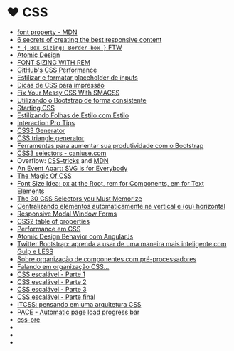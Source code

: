 # <a id="css">❤</a> CSS

* [font property - MDN](https://developer.mozilla.org/en-US/docs/Web/CSS/font)
* [6 secrets of creating the best responsive content](http://www.creativebloq.com/netmag/6-secrets-creating-best-responsive-content-121310185)
* [`* { Box-sizing: Border-box }` FTW](http://www.paulirish.com/2012/box-sizing-border-box-ftw)
* [Atomic Design](http://www.frontendbrasil.com.br/tutoriais/atomic-design-como-funciona/)
* [FONT SIZING WITH REM](http://snook.ca/archives/html_and_css/font-size-with-rem)
* [GitHub's CSS Performance](https://speakerdeck.com/jonrohan/githubs-css-performance)
* [Estilizar e formatar placeholder de inputs](http://tableless.com.br/estilizar-e-formatar-placeholder-de-inputs/)
* [Dicas de CSS para impressão](http://tableless.com.br/dicas-de-css-para-impressao/)
* [Fix Your Messy CSS With SMACSS](http://webdesign.tutsplus.com/articles/quick-tip-fix-your-messy-css-with-smacss--webdesign-18489)
* [Utilizando o Bootstrap de forma consistente](http://www.felipefialho.com/blog/2014/utilizando-o-bootstrap-de-forma-consistente)
* [Starting CSS](http://davidwalsh.name/starting-css)
* [Estilizando Folhas de Estilo com Estilo](http://bernarddeluna.com/talks/estilizando/#1)
* [Interaction Pro Tips](http://aerotwist.com/tutorials/protip-nobody-expects-3d)
* [CSS3 Generator](http://css3generator.com/)
* [CSS triangle generator](http://apps.eky.hk/css-triangle-generator/)
* [Ferramentas para aumentar sua produtividade com o Bootstrap](http://websocialdev.com/ferramentas-para-aumentar-sua-produtividade-com-bootstrap/)
* [CSS3 selectors - caniuse.com](http://caniuse.com/#feat=css-sel3)
* Overflow: [CSS-tricks](http://css-tricks.com/almanac/properties/o/overflow/) and [MDN](https://developer.mozilla.org/pt-BR/docs/CSS/overflow)
* [An Event Apart: SVG is for Everybody](http://www.lukew.com/ff/entry.asp?1859)
* [The Magic Of CSS](http://adamschwartz.co/magic-of-css/)
* [Font Size Idea: px at the Root, rem for Components, em for Text Elements](http://css-tricks.com/rems-ems/)
* [The 30 CSS Selectors you Must Memorize](http://code.tutsplus.com/tutorials/the-30-css-selectors-you-must-memorize--net-16048)
* [Centralizando elementos automaticamente na vertical e (ou) horizontal](http://codepen.io/LFeh/pen/LFHBG/)
* [Responsive Modal Window Forms](http://www.pencilscoop.com/2014/03/responsive-modal-window-forms/)
* [CSS2 table of properties](http://www.w3.org/TR/CSS21/propidx.html)
* [Performance em CSS](https://www.youtube.com/watch?v=m1iV2C44Duc)
* [Atomic Design Behavior com AngularJs](http://nomadev.com.br/atomic-design-com-angularjs/)
* [Twitter Bootstrap: aprenda a usar de uma maneira mais inteligente com Gulp e LESS](http://blog.rafamello.com/bootstrap-inteligente)
* [Sobre organização de componentes com pré-processadores](http://www.felipefialho.com/blog/2013/sobre-organizacao-de-componentes-com-pre-processadores/#.VGaP43W9_VM)
* [Falando em organização CSS...](http://www.felipefialho.com/blog/2014/falando-em-organizacao-css/#.VGaS8XW9_VP)
* [CSS escalável - Parte 1](https://medium.com/@shankarcabus/css-escalavel-parte-1-41e7e863799e)
* [CSS escalável - Parte 2](https://medium.com/@shankarcabus/css-escalavel-parte-2-acb9f0144c9d)
* [CSS escalável - Parte 3](https://medium.com/@shankarcabus/css-escalavel-parte-3-b970ae49acb7)
* [CSS escalável - Parte final](https://medium.com/@shankarcabus/css-escalavel-parte-final-ff845a62ec4a)
* [ITCSS: pensando em uma arquitetura CSS](http://www.hugobessa.com.br/posts/ITCSS-uma-maneira-de-pensar-arquiteturas-css/)
* [PACE - Automatic page load progress bar](http://github.hubspot.com/pace/docs/welcome/)
* [css-pre](http://csspre.com/compare)
* []()
* []()
* []()